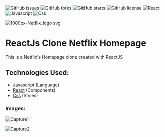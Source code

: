 ![GitHub issues](https://img.shields.io/github/issues/programador404/ReactJs-Clone-Netflix)
![GitHub forks](https://img.shields.io/github/forks/programador404/ReactJs-Clone-Netflix)
![GitHub starts](https://img.shields.io/github/stars/programador404/ReactJs-Clone-Netflix)
![GitHub license](https://img.shields.io/github/license/programador404/ReactJs-Clone-Netflix)
![React](https://img.shields.io/badge/React-components-orange)
![Javascript](https://img.shields.io/badge/Javascript-Language-yellow)
![Css](https://img.shields.io/badge/Css-Styles-blue)

![1000px-Netflix_logo svg](https://user-images.githubusercontent.com/48457700/117522825-c7a92c80-af8b-11eb-9ec2-d5a1380e78c7.png)


# ReactJs Clone Netflix Homepage
This is a Netflix's Homepage clone created with ReactJS

## Technologies Used:
- [Javascript](https://developer.mozilla.org/pt-BR/docs/Web/JavaScript) (Language)
- [React](https://pt-br.reactjs.org/) (Components)
- [Css](https://developer.mozilla.org/pt-BR/docs/Web/CSS) (Styles)

### Images:
![Capture1](https://user-images.githubusercontent.com/48457700/117522832-d099fe00-af8b-11eb-90ab-294574f19dc8.PNG)


![Capture2](https://user-images.githubusercontent.com/48457700/117522847-dee81a00-af8b-11eb-9f36-e6d7976dd4f0.PNG)


